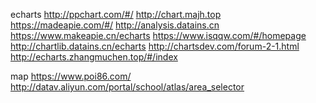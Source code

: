 echarts
http://ppchart.com/#/
http://chart.majh.top
https://madeapie.com/#/
http://analysis.datains.cn
https://www.makeapie.cn/echarts
https://www.isqqw.com/#/homepage
http://chartlib.datains.cn/echarts
http://chartsdev.com/forum-2-1.html
http://echarts.zhangmuchen.top/#/index

map
https://www.poi86.com/
http://datav.aliyun.com/portal/school/atlas/area_selector
